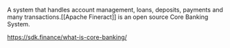 A system that handles account management, loans, deposits, payments and many transactions.[[Apache Fineract]] is an open source Core Banking System.

https://sdk.finance/what-is-core-banking/